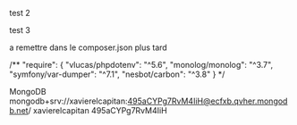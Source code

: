 test 2

test 3

a remettre dans le composer.json plus tard

  /**
  "require": {
    "vlucas/phpdotenv": "^5.6",
    "monolog/monolog": "^3.7",
    "symfony/var-dumper": "^7.1",
    "nesbot/carbon": "^3.8"
  }
    */

MongoDB
mongodb+srv://xavierelcapitan:495aCYPg7RvM4IiH@ecfxb.qvher.mongodb.net/
xavierelcapitan
495aCYPg7RvM4IiH
